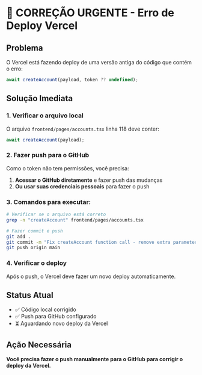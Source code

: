 # 🔴 CORREÇÃO URGENTE - Erro de Deploy Vercel

## Problema
O Vercel está fazendo deploy de uma versão antiga do código que contém o erro:
```typescript
await createAccount(payload, token ?? undefined);
```

## Solução Imediata

### 1. Verificar o arquivo local
O arquivo `frontend/pages/accounts.tsx` linha 118 deve conter:
```typescript
await createAccount(payload);
```

### 2. Fazer push para o GitHub
Como o token não tem permissões, você precisa:

1. **Acessar o GitHub diretamente** e fazer push das mudanças
2. **Ou usar suas credenciais pessoais** para fazer o push

### 3. Comandos para executar:
```bash
# Verificar se o arquivo está correto
grep -n "createAccount" frontend/pages/accounts.tsx

# Fazer commit e push
git add .
git commit -m "Fix createAccount function call - remove extra parameter"
git push origin main
```

### 4. Verificar o deploy
Após o push, o Vercel deve fazer um novo deploy automaticamente.

## Status Atual
- ✅ Código local corrigido
- ✅ Push para GitHub configurado
- ⏳ Aguardando novo deploy da Vercel

## Ação Necessária
**Você precisa fazer o push manualmente para o GitHub para corrigir o deploy da Vercel.**
